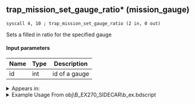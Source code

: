 ## trap_mission_set_gauge_ratio* (mission_gauge)

`syscall 4, 10 ; trap_mission_set_gauge_ratio (2 in, 0 out)`

Sets a filled in ratio for the specified gauge

#### Input parameters
| Name | Type | Description
|------|------|------------
| id   | int   | id of a gauge




<details>
	<summary>Appears in:</summary>
| filename | Entity (obj)
|----------|-------------
| obj\B_EX270_SIDECAR\b_ex.bdscript       | ((F) Xemnas’s dragon sidecar)          
| obj\F_EH070\f_eh.bdscript       | ((F) Xemnas’s dragon core cylinder (right) (EH))          
| obj\F_EH080\f_eh.bdscript       | ((F) Xemnas’s dragon core cylinder (left) (EH))          

</details>

<details>
	<summary>Example Usage From obj\B_EX270_SIDECAR\b_ex.bdscript</summary>
```
L2536:
 pushImmf 0
 pushImm 0
 syscall 4, 10 ; trap_mission_set_gauge_ratio (2 in, 0 out)
 ret
```
</details>

